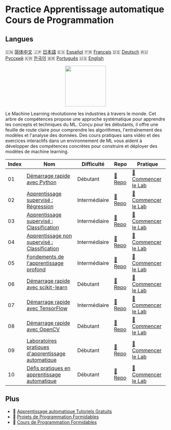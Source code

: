 # Practice Apprentissage automatique Cours de Programmation

## Langues

🇨🇳 [简体中文](README_zh.md) 🇯🇵 [日本語](README_ja.md) 🇪🇸 [Español](README_es.md) 🇫🇷 [Français](README_fr.md) 🇩🇪 [Deutsch](README_de.md) 🇷🇺 [Русский](README_ru.md) 🇰🇷 [한국어](README_ko.md) 🇧🇷 [Português](README_pt.md) 🇺🇸 [English](README.md) 

<div align="center">
<img width="128px" src="https://file.labex.io/path/1kXLbMH5geSl.png">
</div>

Le Machine Learning révolutionne les industries à travers le monde. Cet arbre de compétences propose une approche systématique pour apprendre les concepts et techniques du ML. Conçu pour les débutants, il offre une feuille de route claire pour comprendre les algorithmes, l'entraînement des modèles et l'analyse des données. Des cours pratiques sans vidéo et des exercices interactifs dans un environnement de ML vous aident à développer des compétences concrètes pour construire et déployer des modèles de machine learning.

|   Index | Nom                                                                                                          | Difficulté    | Repo                                                                        | Pratique                                                                              |
|---------|--------------------------------------------------------------------------------------------------------------|---------------|-----------------------------------------------------------------------------|---------------------------------------------------------------------------------------|
|      01 | [Démarrage rapide avec Python](https://labex.io/fr/courses/quick-start-with-python)                          | Débutant      | [🔗 Repo](https://github.com/labex-labs/quick-start-with-python)            | [🚀 Commencer le Lab](https://labex.io/fr/courses/quick-start-with-python)            |
|      02 | [Apprentissage supervisé : Régression](https://labex.io/fr/courses/supervised-learning-regression)           | Intermédiaire | [🔗 Repo](https://github.com/labex-labs/supervised-learning-regression)     | [🚀 Commencer le Lab](https://labex.io/fr/courses/supervised-learning-regression)     |
|      03 | [Apprentissage supervisé : Classification](https://labex.io/fr/courses/supervised-learning-classification)   | Intermédiaire | [🔗 Repo](https://github.com/labex-labs/supervised-learning-classification) | [🚀 Commencer le Lab](https://labex.io/fr/courses/supervised-learning-classification) |
|      04 | [Apprentissage non supervisé : Classification](https://labex.io/fr/courses/unsupervised-learning-clustering) | Intermédiaire | [🔗 Repo](https://github.com/labex-labs/unsupervised-learning-clustering)   | [🚀 Commencer le Lab](https://labex.io/fr/courses/unsupervised-learning-clustering)   |
|      05 | [Fondements de l'apprentissage profond](https://labex.io/fr/courses/foundations-of-deep-learning)            | Intermédiaire | [🔗 Repo](https://github.com/labex-labs/foundations-of-deep-learning)       | [🚀 Commencer le Lab](https://labex.io/fr/courses/foundations-of-deep-learning)       |
|      06 | [Démarrage rapide avec scikit-learn](https://labex.io/fr/courses/quick-start-with-scikit-learn)              | Débutant      | [🔗 Repo](https://github.com/labex-labs/quick-start-with-scikit-learn)      | [🚀 Commencer le Lab](https://labex.io/fr/courses/quick-start-with-scikit-learn)      |
|      07 | [Démarrage rapide avec TensorFlow](https://labex.io/fr/courses/quick-start-with-tensorflow)                  | Intermédiaire | [🔗 Repo](https://github.com/labex-labs/quick-start-with-tensorflow)        | [🚀 Commencer le Lab](https://labex.io/fr/courses/quick-start-with-tensorflow)        |
|      08 | [Démarrage rapide avec OpenCV](https://labex.io/fr/courses/quick-start-with-opencv)                          | Débutant      | [🔗 Repo](https://github.com/labex-labs/quick-start-with-opencv)            | [🚀 Commencer le Lab](https://labex.io/fr/courses/quick-start-with-opencv)            |
|      09 | [Laboratoires pratiques d'apprentissage automatique](https://labex.io/fr/courses/ml-practice-labs)           | Débutant      | [🔗 Repo](https://github.com/labex-labs/ml-practice-labs)                   | [🚀 Commencer le Lab](https://labex.io/fr/courses/ml-practice-labs)                   |
|      10 | [Défis pratiques en apprentissage automatique](https://labex.io/fr/courses/ml-practice-challenges)           | Débutant      | [🔗 Repo](https://github.com/labex-labs/ml-practice-challenges)             | [🚀 Commencer le Lab](https://labex.io/fr/courses/ml-practice-challenges)             |

## Plus

- 🔗 [Apprentissage automatique Tutoriels Gratuits](https://github.com/labex-labs/ml-free-tutorials)
- 🔗 [Projets de Programmation Formidables](https://github.com/labex-labs/awesome-programming-projects)
- 🔗 [Cours de Programmation Formidables](https://github.com/labex-labs/awesome-programming-courses)

